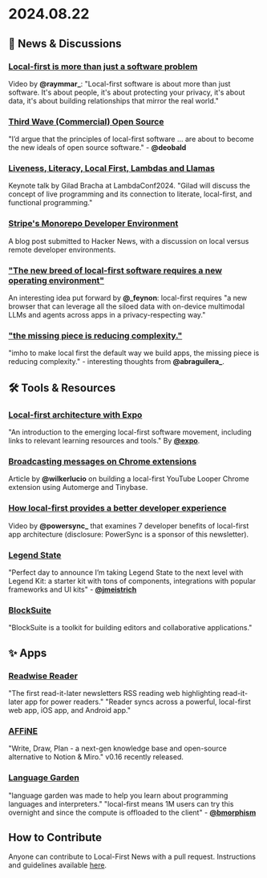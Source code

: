 # 2024.08.22

## 📰 News & Discussions 

### [Local-first is more than just a software problem](https://x.com/raymmar_/status/1825895054596018262)
Video by **@raymmar_**: "Local-first software is about more than just software. It's about people, it's about protecting your privacy, it's about data, it's about building relationships that mirror the real world."

### [Third Wave (Commercial) Open Source](https://www.deobald.ca/essays/2024-08-13-third-wave-commercial-open-source/)
"I’d argue that the principles of local-first software ... are about to become the new ideals of open source software." - **@deobald**

### [Liveness, Literacy, Local First, Lambdas and Llamas](https://www.youtube.com/watch?v=Yba08vezJyU)
Keynote talk by Gilad Bracha at LambdaConf2024. "Gilad will discuss the concept of live programming and its connection to literate, local-first, and functional programming."

### [Stripe's Monorepo Developer Environment](https://news.ycombinator.com/item?id=41258932)
A blog post submitted to Hacker News, with a discussion on local versus remote developer environments. 

### ["The new breed of local-first software requires a new operating environment"](https://x.com/_feynon/status/1825798242908647837)
An interesting idea put forward by **@_feynon**: local-first requires "a new browser that can leverage all the siloed data with on-device multimodal LLMs and agents across apps in a privacy-respecting way."

### ["the missing piece is reducing complexity."](https://x.com/abraguilera_/status/1825833249127477647)
"imho to make local first the default way we build apps, the missing piece is reducing complexity." - interesting thoughts from **@abraguilera_**.


## 🛠️ Tools & Resources

### [Local-first architecture with Expo](https://docs.expo.dev/guides/local-first/)
"An introduction to the emerging local-first software movement, including links to relevant learning resources and tools." By [**@expo**](https://x.com/expo/status/1825925013196718280).

### [Broadcasting messages on Chrome extensions](https://medium.com/@wilkerlucio/broadcasting-messages-on-chrome-extensions-6f7718c662f5)
Article by **@wilkerlucio** on building a local-first YouTube Looper Chrome extension using Automerge and Tinybase.

### [How local-first provides a better developer experience](https://www.youtube.com/watch?v=ovdcUtW4tWY)
Video by **@powersync_** that examines 7 developer benefits of local-first app architecture (disclosure: PowerSync is a sponsor of this newsletter).

### [Legend State](https://www.legendstate.com/)
"Perfect day to announce I’m taking Legend State to the next level with Legend Kit: a starter kit with tons of components, integrations with popular frameworks and UI kits" - [**@jmeistrich**](https://x.com/jmeistrich/status/1825969913498054772)

### [BlockSuite](https://blocksuite.io/)
"BlockSuite is a toolkit for building editors and collaborative applications." 


## ✨ Apps

### [Readwise Reader](https://readwise.io/read)
"The first read-it-later newsletters RSS reading web highlighting read-it-later app for power readers." "Reader syncs across a powerful, local-first web app, iOS app, and Android app."

### [AFFiNE](https://affine.pro/)
"Write, Draw, Plan - a next-gen knowledge base and open-source alternative to Notion & Miro." v0.16 recently released. 

### [Language Garden](https://lang.garden/)
"language garden was made to help you learn about programming languages and interpreters." "local-first means 1M users can try this overnight and since the compute is offloaded to the client" - [**@bmorphism**](https://x.com/bmorphism/status/1825845027995791645)


## How to Contribute
Anyone can contribute to Local-First News with a pull request. Instructions and guidelines available [here](https://github.com/localfirstnews/localfirstnews).

